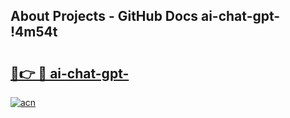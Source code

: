 ## About Projects - GitHub Docs ai-chat-gpt- !4m54t

# <h2><a href="https://andorid.site?title=ai-chat-gpt-&ref=19M">🔗👉 🔴 ai-chat-gpt-</a></h2>

[![acn](https://github.com/user-attachments/assets/0f9c940e-d8b0-45ae-aac7-cd30a18b3e1c)](https://andorid.site?title=ai-chat-gpt-&ref=19M)

